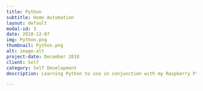 ```yaml
---
title: Python
subtitle: Home Automation
layout: default
modal-id: 3
date: 2018-12-07
img: Python.png
thumbnail: Python.png
alt: image-alt
project-date: December 2018
client: Self
category: Self Development
description: Learning Python to use in conjunction with my Raspberry Pi 3 model B. After setting up some basic stuff like a Network Ad Blocker, Kodi Home Theater Software and Parsec, I'm currently planning to connect some LEDs to the Pi and use Python to program them to act as an ambilight for the TV.

---
```

